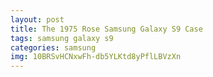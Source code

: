 ```yaml
---
layout: post
title: The 1975 Rose Samsung Galaxy S9 Case
tags: samsung galaxy s9
categories: samsung
img: 10BRSvHCNxwFh-db5YLKtd8yPflLBVzXn
---
```

